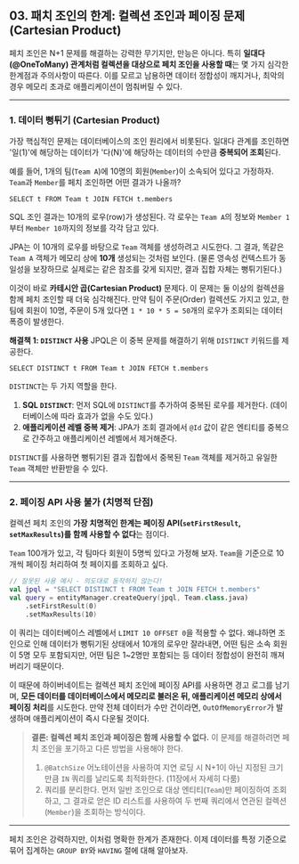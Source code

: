 ## 03\. 패치 조인의 한계: 컬렉션 조인과 페이징 문제 (Cartesian Product)

페치 조인은 N+1 문제를 해결하는 강력한 무기지만, 만능은 아니다. 특히 **일대다(@OneToMany) 관계처럼 컬렉션을 대상으로 페치 조인을 사용할 때**는 몇 가지 심각한 한계점과 주의사항이 따른다. 이를 모르고 남용하면 데이터 정합성이 깨지거나, 최악의 경우 메모리 초과로 애플리케이션이 멈춰버릴 수 있다.

-----

### **1. 데이터 뻥튀기 (Cartesian Product)**

가장 핵심적인 문제는 데이터베이스의 조인 원리에서 비롯된다. 일대다 관계를 조인하면 '일(1)'에 해당하는 데이터가 '다(N)'에 해당하는 데이터의 수만큼 **중복되어 조회**된다.

예를 들어, 1개의 팀(`Team A`)에 10명의 회원(`Member`)이 소속되어 있다고 가정하자. `Team`과 `Member`를 페치 조인하면 어떤 결과가 나올까?

```jpql
SELECT t FROM Team t JOIN FETCH t.members
```

SQL 조인 결과는 10개의 로우(row)가 생성된다. 각 로우는 `Team A`의 정보와 `Member 1`부터 `Member 10`까지의 정보를 각각 담고 있다.

JPA는 이 10개의 로우를 바탕으로 `Team` 객체를 생성하려고 시도한다. 그 결과, 똑같은 `Team A` 객체가 메모리 상에 **10개** 생성되는 것처럼 보인다. (물론 영속성 컨텍스트가 동일성을 보장하므로 실제로는 같은 참조를 갖게 되지만, 결과 집합 자체는 뻥튀기된다.)

이것이 바로 **카테시안 곱(Cartesian Product)** 문제다. 이 문제는 둘 이상의 컬렉션을 함께 페치 조인할 때 더욱 심각해진다. 만약 팀이 주문(Order) 컬렉션도 가지고 있고, 한 팀에 회원이 10명, 주문이 5개 있다면 `1 * 10 * 5 = 50`개의 로우가 조회되는 데이터 폭증이 발생한다.

**해결책 1: `DISTINCT` 사용**
JPQL은 이 중복 문제를 해결하기 위해 `DISTINCT` 키워드를 제공한다.

```jpql
SELECT DISTINCT t FROM Team t JOIN FETCH t.members
```

`DISTINCT`는 두 가지 역할을 한다.

1.  **SQL `DISTINCT`**: 먼저 SQL에 `DISTINCT`를 추가하여 중복된 로우를 제거한다. (데이터베이스에 따라 효과가 없을 수도 있다.)
2.  **애플리케이션 레벨 중복 제거**: JPA가 조회 결과에서 `@Id` 값이 같은 엔티티를 중복으로 간주하고 애플리케이션 레벨에서 제거해준다.

`DISTINCT`를 사용하면 뻥튀기된 결과 집합에서 중복된 `Team` 객체를 제거하고 유일한 `Team` 객체만 반환받을 수 있다.

-----

### **2. 페이징 API 사용 불가 (치명적 단점)**

컬렉션 페치 조인의 **가장 치명적인 한계는 페이징 API(`setFirstResult`, `setMaxResults`)를 함께 사용할 수 없다**는 점이다.

`Team` 100개가 있고, 각 팀마다 회원이 5명씩 있다고 가정해 보자. `Team`을 기준으로 10개씩 페이징 처리하여 첫 페이지를 조회하고 싶다.

```kotlin
// 잘못된 사용 예시 - 의도대로 동작하지 않는다!
val jpql = "SELECT DISTINCT t FROM Team t JOIN FETCH t.members"
val query = entityManager.createQuery(jpql, Team.class.java)
    .setFirstResult(0)
    .setMaxResults(10)
```

이 쿼리는 데이터베이스 레벨에서 `LIMIT 10 OFFSET 0`을 적용할 수 없다. 왜냐하면 조인으로 인해 데이터가 뻥튀기된 상태에서 10개의 로우만 잘라내면, 어떤 팀은 소속 회원이 5명 모두 포함되지만, 어떤 팀은 1\~2명만 포함되는 등 데이터 정합성이 완전히 깨져버리기 때문이다.

이 때문에 하이버네이트는 컬렉션 페치 조인에 페이징 API를 사용하면 경고 로그를 남기며, **모든 데이터를 데이터베이스에서 메모리로 불러온 뒤, 애플리케이션 메모리 상에서 페이징 처리**를 시도한다. 만약 전체 데이터가 수만 건이라면, `OutOfMemoryError`가 발생하며 애플리케이션이 즉시 다운될 것이다.

> **결론: 컬렉션 페치 조인과 페이징은 함께 사용할 수 없다.**
> 이 문제를 해결하려면 페치 조인을 포기하고 다른 방법을 사용해야 한다.
>
> 1.  `@BatchSize` 어노테이션을 사용하여 지연 로딩 시 N+1이 아닌 지정된 크기만큼 `IN` 쿼리를 날리도록 최적화한다. (11장에서 자세히 다룸)
> 2.  쿼리를 분리한다. 먼저 일반 조인으로 대상 엔티티(`Team`)만 페이징하여 조회하고, 그 결과로 얻은 ID 리스트를 사용하여 두 번째 쿼리에서 연관된 컬렉션(`Member`)을 조회하는 방식이다.

-----

페치 조인은 강력하지만, 이처럼 명확한 한계가 존재한다. 이제 데이터를 특정 기준으로 묶어 집계하는 `GROUP BY`와 `HAVING` 절에 대해 알아보자.